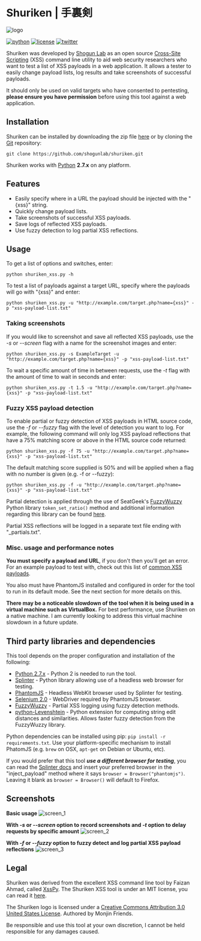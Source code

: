 # Shuriken | 手裏剣
![logo](https://i.imgur.com/Jr3rbL0.png "Shuriken Logo")

[![python](https://img.shields.io/badge/python-2.7-brightgreen.svg)](https://www.python.org/downloads/) [![license](https://img.shields.io/badge/license-MIT-red.svg)](https://github.com/shogunlab/shuriken/blob/master/LICENSE.md) [![twitter](https://img.shields.io/badge/twitter-%40shogun__lab-0084b4.svg)](https://twitter.com/shogun_lab)

Shuriken was developed by [Shogun Lab](http://www.shogunlab.com/) as an open source [Cross-Site Scripting](https://en.wikipedia.org/wiki/Cross-site_scripting) (XSS) command line utility to aid web security researchers who want to test a list of XSS payloads in a web application. It allows a tester to easily change payload lists, log results and take screenshots of successful payloads. 

It should only be used on valid targets who have consented to pentesting, **please ensure you have permission** before using this tool against a web application.

## Installation
Shuriken can be installed by downloading the zip file [here](https://github.com/shogunlab/shuriken/archive/master.zip) or by cloning the [Git](https://github.com/shogunlab/shuriken.git) repository:

`git clone https://github.com/shogunlab/shuriken.git`

Shuriken works with [Python](http://www.python.org/download/) **2.7.x** on any platform.

## Features
- Easily specify where in a URL the payload should be injected with the "{xss}" string.
- Quickly change payload lists.
- Take screenshots of successful XSS payloads.
- Save logs of reflected XSS payloads.
- Use fuzzy detection to log partial XSS reflections.

## Usage
To get a list of options and switches, enter:

`python shuriken_xss.py -h`

To test a list of payloads against a target URL, specify where the payloads will go with "{xss}" and enter:

`python shuriken_xss.py -u "http://example.com/target.php?name={xss}" -p "xss-payload-list.txt"`

### Taking screenshots

If you would like to screenshot and save all reflected XSS payloads, use the *-s* or *--screen* flag with a name for the screenshot images and enter:

`python shuriken_xss.py -s ExampleTarget -u "http://example.com/target.php?name={xss}" -p "xss-payload-list.txt"`

To wait a specific amount of time in between requests, use the *-t* flag with the amount of time to wait in seconds and enter:

`python shuriken_xss.py -t 1.5 -u "http://example.com/target.php?name={xss}" -p "xss-payload-list.txt"`

### Fuzzy XSS payload detection

To enable partial or fuzzy detection of XSS payloads in HTML source code, use the *-f* or *--fuzzy* flag with the level of detection you want to log. For example, the following command will only log XSS payload reflections that have a 75% matching score or above in the HTML source code returned:

`python shuriken_xss.py -f 75 -u "http://example.com/target.php?name={xss}" -p "xss-payload-list.txt"`

The default matching score supplied is 50% and will be applied when a flag with no number is given (e.g. -f or --fuzzy): 

`python shuriken_xss.py -f -u "http://example.com/target.php?name={xss}" -p "xss-payload-list.txt"`

Partial detection is applied through the use of SeatGeek's [FuzzyWuzzy](https://github.com/seatgeek/fuzzywuzzy) Python library `token_set_ratio()` method and additional information regarding this library can be found [here](http://chairnerd.seatgeek.com/fuzzywuzzy-fuzzy-string-matching-in-python/). 

Partial XSS reflections will be logged in a separate text file ending with "_partials.txt".

### Misc. usage and performance notes

**You must specify a payload and URL**, if you don't then you'll get an error. For an example payload to test with, check out this list of [common XSS payloads](https://github.com/foospidy/payloads/blob/master/owasp/fuzzing_code_database/xss/common.txt).

You also must have PhantomJS installed and configured in order for the tool to run in its default mode. See the next section for more details on this.

**There may be a noticeable slowdown of the tool when it is being used in a virtual machine such as VirtualBox.** For best performance, use Shuriken on a native machine. I am currently looking to address this virtual machine slowdown in a future update.

## Third party libraries and dependencies
This tool depends on the proper configuration and installation of the following:
- [Python 2.7.x](https://www.python.org/downloads/) - Python 2 is needed to run the tool.
- [Splinter](https://splinter.readthedocs.io/en/latest/install.html) - Python library allowing use of a headless web browser for testing.
- [PhantomJS](http://phantomjs.org/download.html) - Headless WebKit browser used by Splinter for testing.
- [Selenium 2.0](http://www.seleniumhq.org/docs/03_webdriver.jsp) - WebDriver required by PhantomJS browser.
- [FuzzyWuzzy](https://github.com/seatgeek/fuzzywuzzy) - Partial XSS logging using fuzzy detection methods.
- [python-Levenshtein](https://pypi.python.org/pypi/python-Levenshtein/0.12.0) - Python extension for computing string edit distances and similarities. Allows faster fuzzy detection from the FuzzyWuzzy library.

Python dependencies can be installed using pip: `pip install -r requirements.txt`. Use your platform-specific mechanism to install PhatomJS (e.g. `brew` on OSX, `apt-get` on Debian or Ubuntu, etc). 

If you would prefer that this tool ***use a different browser for testing***, you can read the [Splinter docs](https://splinter.readthedocs.io/en/latest/#drivers) and insert your preferred browser in the "inject_payload" method where it says `browser = Browser("phantomjs")`. Leaving it blank as `browser = Browser()` will default to Firefox.

## Screenshots
**Basic usage**
![screen_1](https://i.imgur.com/LzPpTsh.png "Shuriken Screenshot #1")

**With *-s* or *--screen* option to record screenshots and *-t* option to delay requests by specific amount**
![screen_2](https://i.imgur.com/EjYdAGD.png "Shuriken Screenshot #2")

**With *-f* or *--fuzzy* option to fuzzy detect and log partial XSS payload reflections**
![screen_3](https://i.imgur.com/9lwcFxl.png "Shuriken Screenshot #3")

## Legal
Shuriken was derived from the excellent XSS command line tool by Faizan Ahmad, called [XssPy](https://github.com/faizann24/XssPy). The Shuriken XSS tool is under an MIT license, you can read it [here](https://github.com/shogunlab/shuriken/blob/master/LICENSE.md).

The Shuriken logo is licensed under a [Creative Commons Attribution 3.0 United States License](http://creativecommons.org/licenses/by/3.0/us/). Authored by Monjin Friends.

Be responsible and use this tool at your own discretion, I cannot be held responsible for any damages caused.
